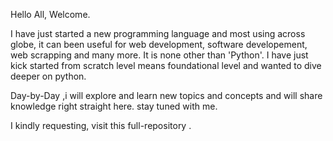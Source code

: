 Hello All, Welcome.

I have just  started a new programming language and most using across globe, it can been useful for web development, software developement, web scrapping and many more. 
It is none other than 'Python'. I have just kick started from scratch level means foundational level and wanted to dive deeper on python.

Day-by-Day ,i will explore and learn new topics and concepts and will share knowledge right straight here. stay tuned with me.

I kindly requesting, visit this full-repository .
